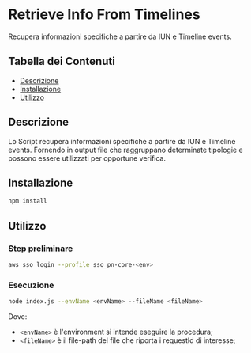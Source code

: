 # Retrieve Info From Timelines
Recupera informazioni specifiche a partire da IUN e Timeline events.

## Tabella dei Contenuti

- [Descrizione](#descrizione)
- [Installazione](#installazione)
- [Utilizzo](#utilizzo)

## Descrizione

Lo Script recupera informazioni specifiche a partire da IUN e Timeline events. Fornendo in output file che raggruppano determinate tipologie e possono essere utilizzati per opportune verifica.

## Installazione

```bash
npm install
```

## Utilizzo

### Step preliminare

```bash
aws sso login --profile sso_pn-core-<env>
```

### Esecuzione
```bash
node index.js --envName <envName> --fileName <fileName>
```
Dove:
- `<envName>` è l'environment si intende eseguire la procedura;
- `<fileName>` è il file-path del file che riporta i requestId di interesse;

